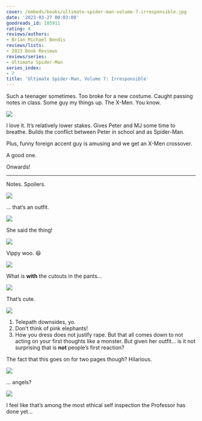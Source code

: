 ```yaml
---
cover: /embeds/books/ultimate-spider-man-volume-7-irresponsible.jpg
date: '2023-03-27 00:03:00'
goodreads_id: 105911
rating: 4
reviews/authors:
- Brian Michael Bendis
reviews/lists:
- 2023 Book Reviews
reviews/series:
- Ultimate Spider-Man
series_index:
- 7
title: 'Ultimate Spider-Man, Volume 7: Irresponsible'
---
```

Such a teenager sometimes. Too broke for a new costume. Caught passing notes in class. Some guy my things up. The X-Men. You know. 

![](/embeds/books/attachments/ultimate-spider-man-v7-b4ba10.png)

I love it. It’s relatively lower stakes. Gives Peter and MJ some time to breathe. Builds the conflict between Peter in school and as Spider-Man. 

Plus, funny foreign accent guy is amusing and we get an X-Men crossover. 

A good one. 

Onwards!

<!--more-->

---



Notes. Spoilers. 

![](/embeds/books/attachments/ultimate-spider-man-v7-48ec91.png)

… that’s an outfit. 

![](/embeds/books/attachments/ultimate-spider-man-v7-2a7131.png)

She said the thing!

![](/embeds/books/attachments/ultimate-spider-man-v7-93f92a.png)

Vippy woo. 😆

![](/embeds/books/attachments/ultimate-spider-man-v7-b0268b.png)

What is **with** the cutouts in the pants…

![](/embeds/books/attachments/ultimate-spider-man-v7-9c279a.png)

That’s cute. 

![](/embeds/books/attachments/ultimate-spider-man-v7-6d3ddb.png)

1. Telepath downsides, yo. 
2. Don’t think of pink elephants!
3. How you dress does not justify rape. But that all comes down to not acting on your first thoughts like a monster. But given her outfit… is it not surprising that is **not** people’s first reaction?

The fact that this goes on for two pages though? Hilarious. 

![](/embeds/books/attachments/ultimate-spider-man-v7-da1bc1.png)

… angels?

![](/embeds/books/attachments/ultimate-spider-man-v7-3c90d7.png)

I feel like that’s among the most ethical self inspection the Professor has done yet…


